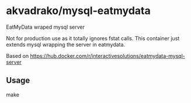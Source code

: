 # akvadrako/mysql-eatmydata

EatMyData wraped mysql server

Not for production use as it totally ignores fstat calls.
This container just extends mysql wrapping the server in eatmydata.

Based on https://hub.docker.com/r/interactivesolutions/eatmydata-mysql-server

## Usage

make

